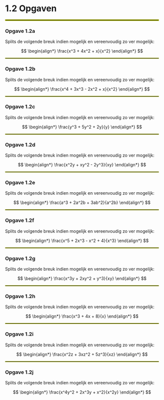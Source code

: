 # 1.2 Opgaven

<hr style="border:2px solid #9EA700">

### Opgave 1.2a

Splits de volgende breuk indien mogelijk en vereenvoudig zo ver mogelijk:

$$
\begin{align*}
\frac{x^3 + 4x^2 + x}{x^2}
\end{align*}
$$

<hr style="border:1px solid #9EA700">

### Opgave 1.2b

Splits de volgende breuk indien mogelijk en vereenvoudig zo ver mogelijk:

$$
\begin{align*}
\frac{x^4 + 3x^3 - 2x^2 + x}{x^2}
\end{align*}
$$

<hr style="border:1px solid #9EA700">

### Opgave 1.2c

Splits de volgende breuk indien mogelijk en vereenvoudig zo ver mogelijk:

$$
\begin{align*}
\frac{y^3 + 5y^2 + 2y}{y}
\end{align*}
$$

<hr style="border:1px solid #9EA700">

### Opgave 1.2d

Splits de volgende breuk indien mogelijk en vereenvoudig zo ver mogelijk:

$$
\begin{align*}
\frac{x^2y + xy^2 - 2y^3}{xy}
\end{align*}
$$

<hr style="border:1px solid #9EA700">

### Opgave 1.2e

Splits de volgende breuk indien mogelijk en vereenvoudig zo ver mogelijk:

$$
\begin{align*}
\frac{a^3 + 2a^2b + 3ab^2}{a^2b}
\end{align*}
$$

<hr style="border:1px solid #9EA700">

### Opgave 1.2f

Splits de volgende breuk indien mogelijk en vereenvoudig zo ver mogelijk:

$$
\begin{align*}
\frac{x^5 + 2x^3 - x^2 + 4}{x^3}
\end{align*}
$$

<hr style="border:1px solid #9EA700">

### Opgave 1.2g

Splits de volgende breuk indien mogelijk en vereenvoudig zo ver mogelijk:

$$
\begin{align*}
\frac{x^3y + 2xy^2 + y^3}{xy}
\end{align*}
$$

<hr style="border:1px solid #9EA700">

### Opgave 1.2h

Splits de volgende breuk indien mogelijk en vereenvoudig zo ver mogelijk:

$$
\begin{align*}
\frac{x^3 + 4x + 8}{x}
\end{align*}
$$

<hr style="border:1px solid #9EA700">

### Opgave 1.2i

Splits de volgende breuk indien mogelijk en vereenvoudig zo ver mogelijk:

$$
\begin{align*}
\frac{x^2z + 3xz^2 + 5z^3}{xz}
\end{align*}
$$

<hr style="border:1px solid #9EA700">

### Opgave 1.2j

Splits de volgende breuk indien mogelijk en vereenvoudig zo ver mogelijk:

$$
\begin{align*}
\frac{x^4y^2 + 2x^3y + x^2}{x^2y}
\end{align*}
$$
